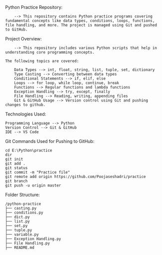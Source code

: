 Python Practice Repository:

        --> This repository contains Python practice programs covering fundamental concepts like data types, conditions, loops, functions, file handling, and more. The project is managed using Git and pushed to GitHub.

Project Overview:

        --> This repository includes various Python scripts that help in understanding core programming concepts. 
    
    The following topics are covered:
        
        Data Types --> int, float, string, list, tuple, set, dictionary
        Type Casting --> Converting between data types
        Conditional Statements --> if, elif, else
        Loops --> for loop, while loop, continue, break
        Functions --> Regular functions and lambda functions
        Exception Handling --> try, except, finally
        File Handling --> Reading, writing, appending files
        Git & GitHub Usage --> Version control using Git and pushing changes to github.

Technologies Used:

    Programming Language --> Python
    Version Control --> Git & GitHub
    IDE --> VS Code

Git Commands Used for Pushing to GitHub:

    cd E:\Python\practice          
    dir                             
    git init                        
    git add .                       
    git status                      
    git commit -m "Practice file"   
    git remote add origin https://github.com/Poojaseshadri/practice  
    git branch                    
    git push -u origin master       

Folder Structure:

    /python-practice
    ├── casting.py
    ├── conditions.py
    ├── dict.py
    ├── list.py
    ├── set.py
    ├── tuple.py
    ├── variable.py
    ├── Exception Handling.py
    ├── File Handling.py
    ├── README.md

